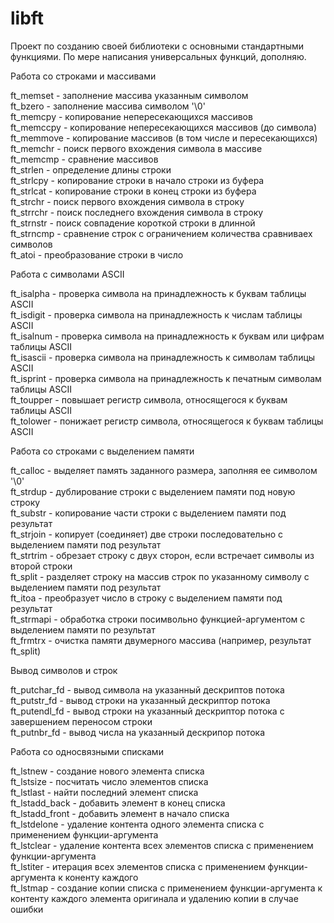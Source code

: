 # libft
Проект по созданию своей библиотеки с основными стандартными функциями.
По мере написания универсальных функций, дополняю.

Работа со строками и массивами

ft_memset		- заполнение массива указанным символом  
ft_bzero		- заполнение массива символом '\0'  
ft_memcpy		- копирование непересекающихся массивов  
ft_memccpy		- копирование непересекающихся массивов (до символа)  
ft_memmove		- копирование массивов (в том числе и пересекающихся)  
ft_memchr		- поиск первого вхождения символа в массиве  
ft_memcmp		- сравнение массивов  
ft_strlen		- определение длины строки  
ft_strlcpy		- копирование строки в начало строки из буфера  
ft_strlcat		- копирование строки в конец строки из буфера  
ft_strchr		- поиск первого вхождения символа в строку  
ft_strrchr		- поиск последнего вхождения символа в строку  
ft_strnstr		- поиск совпадение короткой строки в длинной  
ft_strncmp		- сравнение строк с ограничением количества сравниваех символов  
ft_atoi			- преобразование строки в число  

Работа с символами ASCII

ft_isalpha		- проверка символа на принадлежность к буквам таблицы ASCII  
ft_isdigit		- проверка символа на принадлежность к числам таблицы ASCII  
ft_isalnum		- проверка символа на принадлежность к буквам или цифрам таблицы ASCII  
ft_isascii		- проверка символа на принадлежность к символам таблицы ASCII  
ft_isprint		- проверка символа на принадлежность к печатным символам таблицы ASCII  
ft_toupper		- повышает регистр символа, относящегося к буквам таблицы ASCII  
ft_tolower		- понижает регистр символа, относящегося к буквам таблицы ASCII  

Работа со строками с выделением памяти

ft_calloc		- выделяет память заданного размера, заполняя ее символом '\0'  
ft_strdup		- дублирование строки с выделением памяти под новую строку  
ft_substr		- копирование части строки с выделением памяти под результат  
ft_strjoin		- копирует (соединяет) две строки последовательно с выделением памяти под результат  
ft_strtrim		- обрезает строку с двух сторон, если встречает символы из второй строки  
ft_split		- разделяет строку на массив строк по указанному символу с выделением памяти под результат  
ft_itoa			- преобразует число в строку с выделением памяти под результат  
ft_strmapi		- обработка строки посимвольно функцией-аргументом с выделением памяти по результат  
ft_frmtrx		- очистка памяти двумерного массива (например, результат ft_split)  

Вывод символов и строк

ft_putchar_fd	- вывод символа на указанный дескриптов потока  
ft_putstr_fd	- вывод строки на указанный дескриптор потока  
ft_putendl_fd	- вывод строки на указанный дескриптор потока с завершением переносом строки  
ft_putnbr_fd	- вывод числа на указанный дескрипор потока  

Работа со односвязными списками

ft_lstnew		- создание нового элемента списка  
ft_lstsize		- посчитать число элементов списка  
ft_lstlast		- найти последний элемент списка  
ft_lstadd_back	- добавить элемент в конец списка  
ft_lstadd_front	- добавить элемент в начало списка  
ft_lstdelone	- удаление контента одного элемента списка с применением функции-аргумента  
ft_lstclear		- удаление контента всех элементов списка с применением функции-аргумента  
ft_lstiter		- итерация всех элементов списка с применением функции-аргумента к коненту каждого  
ft_lstmap		- создание копии списка с применением функции-аргумента к контенту каждого элемента оригинала и удалению копии в случае ошибки
